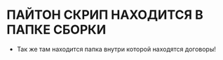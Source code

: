 # ПАЙТОН СКРИП НАХОДИТСЯ В ПАПКЕ СБОРКИ

- Так же там находится папка внутри которой находятся договоры!
